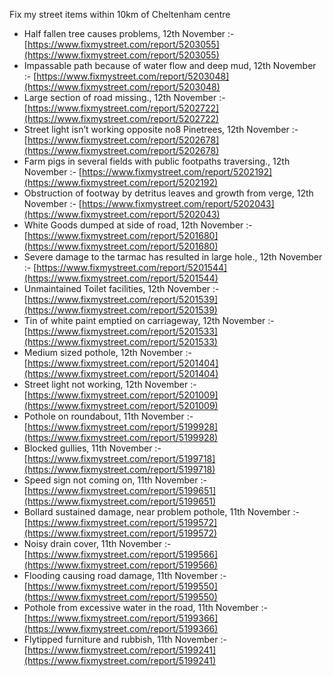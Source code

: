 Fix my street items within 10km of Cheltenham centre

<!-- fix_marker starts -->

- Half fallen tree causes problems, 12th November :- [https://www.fixmystreet.com/report/5203055](https://www.fixmystreet.com/report/5203055)
- Impassable path because of water flow and deep mud, 12th November :- [https://www.fixmystreet.com/report/5203048](https://www.fixmystreet.com/report/5203048)
- Large section of road missing., 12th November :- [https://www.fixmystreet.com/report/5202722](https://www.fixmystreet.com/report/5202722)
- Street light isn’t working opposite no8 Pinetrees, 12th November :- [https://www.fixmystreet.com/report/5202678](https://www.fixmystreet.com/report/5202678)
- Farm pigs in several fields with public footpaths traversing., 12th November :- [https://www.fixmystreet.com/report/5202192](https://www.fixmystreet.com/report/5202192)
- Obstruction of footway by detritus leaves and growth from verge, 12th November :- [https://www.fixmystreet.com/report/5202043](https://www.fixmystreet.com/report/5202043)
- White Goods dumped at side of road, 12th November :- [https://www.fixmystreet.com/report/5201680](https://www.fixmystreet.com/report/5201680)
- Severe damage to the tarmac has resulted in large hole., 12th November :- [https://www.fixmystreet.com/report/5201544](https://www.fixmystreet.com/report/5201544)
- Unmaintained Toilet facilities, 12th November :- [https://www.fixmystreet.com/report/5201539](https://www.fixmystreet.com/report/5201539)
- Tin of white paint emptied on carriageway, 12th November :- [https://www.fixmystreet.com/report/5201533](https://www.fixmystreet.com/report/5201533)
- Medium sized pothole, 12th November :- [https://www.fixmystreet.com/report/5201404](https://www.fixmystreet.com/report/5201404)
- Street light not working, 12th November :- [https://www.fixmystreet.com/report/5201009](https://www.fixmystreet.com/report/5201009)
- Pothole on roundabout, 11th November :- [https://www.fixmystreet.com/report/5199928](https://www.fixmystreet.com/report/5199928)
- Blocked gullies, 11th November :- [https://www.fixmystreet.com/report/5199718](https://www.fixmystreet.com/report/5199718)
- Speed sign not coming on, 11th November :- [https://www.fixmystreet.com/report/5199651](https://www.fixmystreet.com/report/5199651)
- Bollard sustained damage, near problem pothole, 11th November :- [https://www.fixmystreet.com/report/5199572](https://www.fixmystreet.com/report/5199572)
- Noisy drain cover, 11th November :- [https://www.fixmystreet.com/report/5199566](https://www.fixmystreet.com/report/5199566)
- Flooding causing road damage, 11th November :- [https://www.fixmystreet.com/report/5199550](https://www.fixmystreet.com/report/5199550)
- Pothole from excessive water in the road, 11th November :- [https://www.fixmystreet.com/report/5199366](https://www.fixmystreet.com/report/5199366)
- Flytipped furniture and rubbish, 11th November :- [https://www.fixmystreet.com/report/5199241](https://www.fixmystreet.com/report/5199241)

<!-- fix_marker ends -->